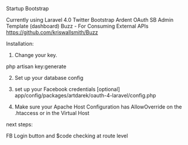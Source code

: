 Startup Bootstrap

Currently using Laravel 4.0
Twitter Bootstrap
Ardent OAuth
SB Admin Template (dashboard)
Buzz - For Consuming External APIs 			https://github.com/kriswallsmith/Buzz


Installation:

1. Change your key. 

php artisan key:generate

2. Set up your database config

3. set up your Facebook credentials [optional]
app/config/packages/artdarek/oauth-4-laravel/config.php

4. Make sure your Apache Host Configuration has AllowOverride on the .htaccess or in the Virtual Host


next steps:
 
FB Login button and $code checking at route level
